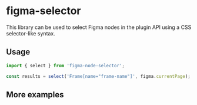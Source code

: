 # figma-selector
This library can be used to select Figma nodes in the plugin API using a CSS selector-like syntax.

## Usage
```js
import { select } from 'figma-node-selector';

const results = select('Frame[name="frame-name"]', figma.currentPage);
```

## More examples

